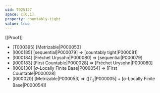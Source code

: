 ```yaml
---
uid: T025127
space: c[0,1]
property: countably-tight
value: true
---
```

[[Proof]]

* [T000395] [Metrizable|P000053]
* [I000185] [sequential|P000079] => [countably tight|P000081]
* [I000184] [Fréchet Urysohn|P000080] => [sequential|P000079]
* [I000183] [First Countable|P000028] => [Fréchet Urysohn|P000080]
* [I000130] [$\sigma$-Locally Finite Base|P000054] => [First Countable|P000028]
* [I000020] [Metrizable|P000053] => ([$T_3$|P000005] + [$\sigma$-Locally Finite Base|P000054])

